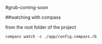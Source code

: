 #grub-coming-soon

##watching with compass

from the root folder of the project
```
compass watch -c ./app/config.compass.rb
```


